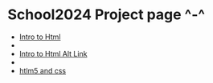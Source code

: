 # School2024 Project page ^-^
<ul>
    <li> <a href="intro_to_html" target="_blank">Intro to Html</a><li>
    <li> <a href="https://ashtreerobin.github.io/School2024/intro_to%20_html/index.html" target="_blank">Intro to Html Alt Link</a><li>
    <li><a href="file:///Users/arstone2/Documents/GitHub/School2024/html5/index.html" target="_blank">htlm5 and css</a></li>
</ul>